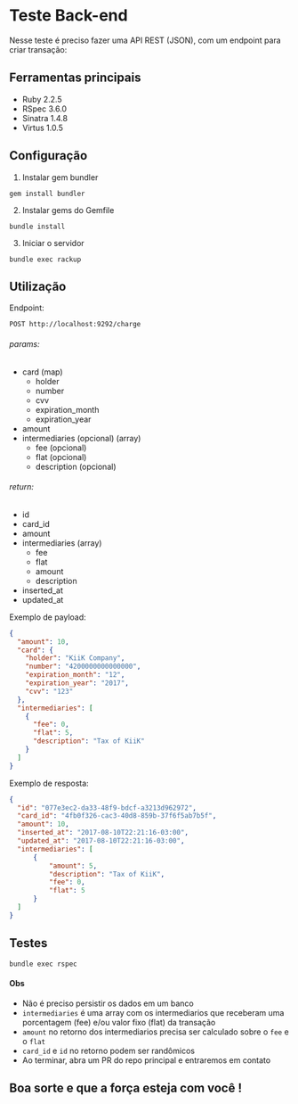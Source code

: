 # Teste Back-end
Nesse teste é preciso fazer uma API REST (JSON), com um endpoint para criar transação:

## Ferramentas principais
- Ruby 2.2.5
- RSpec 3.6.0
- Sinatra 1.4.8
- Virtus 1.0.5

## Configuração
1. Instalar gem bundler
```console
gem install bundler
```

2. Instalar gems do Gemfile
```console
bundle install
```

3. Iniciar o servidor
```console
bundle exec rackup
```

## Utilização

Endpoint:
```
POST http://localhost:9292/charge
```

###### params:
* card (map)
    * holder
    * number
    * cvv
    * expiration_month
    * expiration_year
* amount
* intermediaries (opcional) (array)
    * fee (opcional)
    * flat (opcional)
    * description (opcional)

###### return:
* id
* card_id
* amount
* intermediaries (array)
    * fee
    * flat
    * amount
    * description
* inserted_at
* updated_at

Exemplo de payload:
```json
{
  "amount": 10,
  "card": {
    "holder": "KiiK Company",
    "number": "4200000000000000",
    "expiration_month": "12",
    "expiration_year": "2017",
    "cvv": "123"
  },
  "intermediaries": [
    {
      "fee": 0,
      "flat": 5,
      "description": "Tax of KiiK"
    }
  ]
}
```

Exemplo de resposta:
```json
{
  "id": "077e3ec2-da33-48f9-bdcf-a3213d962972",
  "card_id": "4fb0f326-cac3-40d8-859b-37f6f5ab7b5f",
  "amount": 10,
  "inserted_at": "2017-08-10T22:21:16-03:00",
  "updated_at": "2017-08-10T22:21:16-03:00",
  "intermediaries": [
      {
          "amount": 5,
          "description": "Tax of KiiK",
          "fee": 0,
          "flat": 5
      }
  ]
}
```


## Testes
```
bundle exec rspec
```

#### Obs
* Não é preciso persistir os dados em um banco
* `intermediaries` é uma array com os intermediarios que receberam uma porcentagem (fee) e/ou valor fixo (flat) da transação
* `amount` no retorno dos intermediarios precisa ser calculado sobre o `fee` e o `flat`
* `card_id` e `id` no retorno podem ser randômicos
* Ao terminar, abra um PR do repo principal e entraremos em contato

## Boa sorte e que a força esteja com você !
